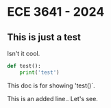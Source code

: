 # ECE 3641 - 2024

## This is just a test

Isn't it cool.

```python
def test():
    print('test')
```

This doc is for showing 'test()`.

This is an added line.. Let's see.

